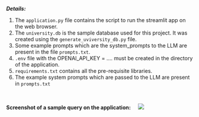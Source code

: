 ***Details:***

1. The `application.py` file contains the script to run the streamlit app on the web browser.
2. The `university.db` is the sample database used for this project. It was created using the `generate_uviversity_db.py` file.
3. Some example prompts which are the system_prompts to the LLM are present in the file `prompts.txt`.
4. `.env` file with the OPENAI_API_KEY = .... must be created in the directory of the application.
5. `requirements.txt` contains all the pre-requisite libraries.
6. The example system prompts which are passed to the LLM are present in `prompts.txt`

&nbsp;
&nbsp;


**Screenshot of a sample query on the application:**
&nbsp;
&nbsp;
![](https://github.com/Rakshith-Ram/LLM_SQL_generator/blob/main/SQL-Query-Generator.png)
